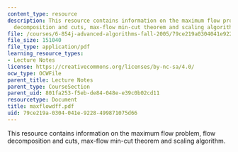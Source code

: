 ```yaml
---
content_type: resource
description: This resource contains information on the maximum flow problem, flow
  decomposition and cuts, max-flow min-cut theorem and scaling algorithm.
file: /courses/6-854j-advanced-algorithms-fall-2005/79ce219a0304041e9228499871075d66_maxflowdff.pdf
file_size: 151040
file_type: application/pdf
learning_resource_types:
- Lecture Notes
license: https://creativecommons.org/licenses/by-nc-sa/4.0/
ocw_type: OCWFile
parent_title: Lecture Notes
parent_type: CourseSection
parent_uid: 801fa253-f5eb-de84-048e-e39c0b02cd11
resourcetype: Document
title: maxflowdff.pdf
uid: 79ce219a-0304-041e-9228-499871075d66
---
```

This resource contains information on the maximum flow problem, flow decomposition and cuts, max-flow min-cut theorem and scaling algorithm.